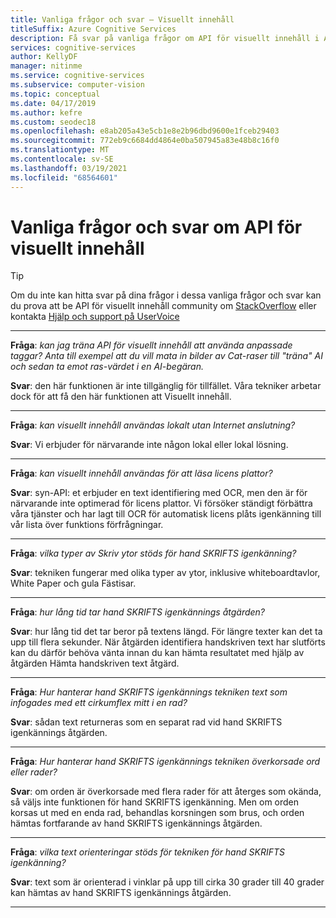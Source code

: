 ```yaml
---
title: Vanliga frågor och svar – Visuellt innehåll
titleSuffix: Azure Cognitive Services
description: Få svar på vanliga frågor om API för visuellt innehåll i Azure Cognitive Services.
services: cognitive-services
author: KellyDF
manager: nitinme
ms.service: cognitive-services
ms.subservice: computer-vision
ms.topic: conceptual
ms.date: 04/17/2019
ms.author: kefre
ms.custom: seodec18
ms.openlocfilehash: e8ab205a43e5cb1e8e2b96dbd9600e1fceb29403
ms.sourcegitcommit: 772eb9c6684dd4864e0ba507945a83e48b8c16f0
ms.translationtype: MT
ms.contentlocale: sv-SE
ms.lasthandoff: 03/19/2021
ms.locfileid: "68564601"
---
```

# <a name="computer-vision-api-frequently-asked-questions"></a>Vanliga frågor och svar om API för visuellt innehåll

> [!TIP]
> Om du inte kan hitta svar på dina frågor i dessa vanliga frågor och svar kan du prova att be API för visuellt innehåll community om [StackOverflow](https://stackoverflow.com/questions/tagged/project-oxford+or+microsoft-cognitive) eller kontakta [Hjälp och support på UserVoice](https://cognitive.uservoice.com/)

---

**Fråga**: *kan jag träna API för visuellt innehåll att använda anpassade taggar?  Anta till exempel att du vill mata in bilder av Cat-raser till "träna" AI och sedan ta emot ras-värdet i en AI-begäran.*

**Svar**: den här funktionen är inte tillgänglig för tillfället. Våra tekniker arbetar dock för att få den här funktionen att Visuellt innehåll.

---

**Fråga**: *kan visuellt innehåll användas lokalt utan Internet anslutning?*

**Svar**: Vi erbjuder för närvarande inte någon lokal eller lokal lösning.

---

**Fråga**: *kan visuellt innehåll användas för att läsa licens plattor?*

**Svar**: syn-API: et erbjuder en text identifiering med OCR, men den är för närvarande inte optimerad för licens plattor. Vi försöker ständigt förbättra våra tjänster och har lagt till OCR för automatisk licens plåts igenkänning till vår lista över funktions förfrågningar.

---

**Fråga**: *vilka typer av Skriv ytor stöds för hand SKRIFTS igenkänning?*

**Svar**: tekniken fungerar med olika typer av ytor, inklusive whiteboardtavlor, White Paper och gula Fästisar.

---

**Fråga**: *hur lång tid tar hand SKRIFTS igenkännings åtgärden?*

**Svar**: hur lång tid det tar beror på textens längd. För längre texter kan det ta upp till flera sekunder. När åtgärden identifiera handskriven text har slutförts kan du därför behöva vänta innan du kan hämta resultatet med hjälp av åtgärden Hämta handskriven text åtgärd.

---

**Fråga**: *Hur hanterar hand SKRIFTS igenkännings tekniken text som infogades med ett cirkumflex mitt i en rad?*

**Svar**: sådan text returneras som en separat rad vid hand SKRIFTS igenkännings åtgärden.

---

**Fråga**: *Hur hanterar hand SKRIFTS igenkännings tekniken överkorsade ord eller rader?*

**Svar**: om orden är överkorsade med flera rader för att återges som okända, så väljs inte funktionen för hand SKRIFTS igenkänning. Men om orden korsas ut med en enda rad, behandlas korsningen som brus, och orden hämtas fortfarande av hand SKRIFTS igenkännings åtgärden.

---

**Fråga**: *vilka text orienteringar stöds för tekniken för hand SKRIFTS igenkänning?*

**Svar**: text som är orienterad i vinklar på upp till cirka 30 grader till 40 grader kan hämtas av hand SKRIFTS igenkännings åtgärden.

---
